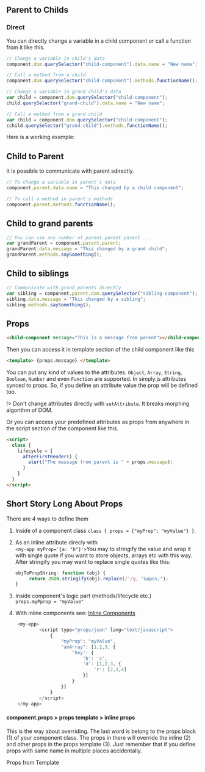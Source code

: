 ## Parent to Childs

### Direct

You can directly change a variable in a child component or call a function from it like this.

```js
// Change a variable in child's data
component.dom.querySelector("child-component").data.name = "New name";

// Call a method from a child
component.dom.querySelector("child-component").methods.functionName();

// Change a variable in grand child's data
var child = component.dom.querySelector("child-component");
child.querySelector("grand-child").data.name = "New name";

// Call a method from a grand child
var child = component.dom.querySelector("child-component");
cchild.querySelector("grand-child").methods.functionName();
```

Here is a working example:
<repl-component id="4g6y3ikfl9ihlgb" donwload="true"></repl-component>

## Child to Parent

It is possible to communicate with parent sdirectly.

```js
// To change a variable in parent's data
component.parent.data.name = "This changed by a child component";

// To call a method in parent's methods
component.parent.methods.functionName();
```

<repl-component id="n12menua0kfi0k7" donwload="true"></repl-component>

## Child to grand parents

```js
// You can use any number of parent.parent.parent ...
var grandParent = component.parent.parent;
grandParent.data.message = "This changed by a grand child";
grandParent.methods.saySomething();
```

<repl-component id="v5owc8geudzz349" donwload="true"></repl-component>

## Child to siblings

```js
// Communicate with grand parents directly
var sibling = component.parent.dom.querySelector("sibling-component");
sibling.data.message = "This changed by a sibling";
sibling.methods.saySomething();
```

<repl-component id="fgtv259ejp0bguh" donwload="true"></repl-component>

## Props

```html
<child-component message="This is a message from parent"></child-component>
```

Then you can access it in template section of the child component like this

```html
<template> {props.message} </template>
```

You can put any kind of values to the attributes. `Object`, `Array`, `String`, `Boolean`, `Number` and even `Function` are supported. In simply.js attributes synced to props. So, if you define an attribute value the prop will be defined too.

!> Don't change attributes directly with `setAttribute`. It breaks morphing algorithm of DOM.

Or you can access your predefined attributes as props from anywhere in the script section of the component like this.

```html
<script>
  class {
    lifecycle = {
      afterFirstRender() {
        alert("The message from parent is " + props.message);
      }
    }
  }
</script>
```

## Short Story Long About Props

There are 4 ways to define them

1. Inside of a component class `class { props = {"myProp": "myValue"} }`.
2. As an inline attribute direcly with
   <br> `<my-app myProp='{a: "b"}'>`You may to stringify the value and wrap it with single quote if you want to store objects, arrays etc with this way. After stringify you may want to replace single quotes like this:

   ```js
   objToPropString: function (obj) {
        return JSON.stringify(obj).replace(/'/g, "&apos;");
   }
   ```

3. Inside component's logic part (methods/lifecycle etc.)<br>`props.myPprop = "myValue"`
4. With inline components see: [Inline Components](docs/inline-components)

```js
    <my-app>
			<script type="props/json" lang="text/javascript">
				{
					"myProp": "myValue",
					"anArray": [1,2,3, {
						'hey': {
							'b': 'c',
							'd': [1,2,3, {
								'r': [2,3,4]
							}]
						}
					}]
				}
			</script>
    </my-app>
```

#### component.props > props template > inline props

This is the way about overriding. The last word is belong to the props block (1) of your component class. The props in there will override the inline (2) and other props in the props template (3). Just remember that if you define props with same name in multiple places accidentally.

Props from Template
<repl-component id="mz6b2i2zj96fm8q"></repl-component>
